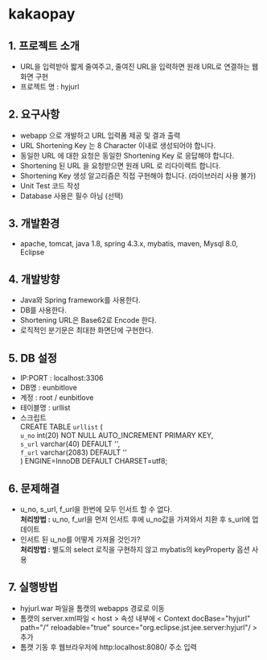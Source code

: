 # kakaopay

## 1. 프로젝트 소개
  - URL을 입력받아 짧게 줄여주고, 줄여진 URL을 입력하면 원래 URL로 연결하는 웹화면 구현
  - 프로젝트 명 : hyjurl
  
## 2. 요구사항
  - webapp 으로 개발하고 URL 입력폼 제공 및 결과 출력
  - URL Shortening Key 는 8 Character 이내로 생성되어야 합니다.
  - 동일한 URL 에 대한 요청은 동일한 Shortening Key 로 응답해야 합니다.
  - Shortening 된 URL 을 요청받으면 원래 URL 로 리다이렉트 합니다.
  - Shortening Key 생성 알고리즘은 직접 구현해야 합니다. (라이브러리 사용 불가)
  - Unit Test 코드 작성
  - Database 사용은 필수 아님 (선택)
  
## 3. 개발환경
  - apache, tomcat, java 1.8, spring 4.3.x, mybatis, maven, Mysql 8.0, Eclipse
  
## 4. 개발방향
  - Java와 Spring framework를 사용한다.  
  - DB를 사용한다.   
  - Shortening URL은 Base62로 Encode 한다.  
  - 로직적인 분기문은 최대한 화면단에 구현한다.
  
## 5. DB 설정
  - IP:PORT : localhost:3306
  - DB명 : eunbitlove
  - 계정 : root / eunbitlove
  - 테이블명 : urllist
  - 스크립트<br>CREATE TABLE `urllist` (<br>
  `u_no` int(20) NOT NULL AUTO_INCREMENT PRIMARY KEY,<br>`s_url` varchar(40) DEFAULT '',<br>`f_url` varchar(2083) DEFAULT ''<br>) ENGINE=InnoDB DEFAULT CHARSET=utf8;
  
  
## 6. 문제해결
  - u_no, s_url, f_url을 한번에 모두 인서트 할 수 없다.<br>**처리방법 :** u_no, f_url을 먼저 인서트 후에 u_no값을 가져와서 치환 후 s_url에 업데이트
  - 인서트 된 u_no를 어떻게 가져올 것인가?<br>**처리방법 :** 별도의 select 로직을 구현하지 않고 mybatis의 keyProperty 옵션 사용

## 7. 실행방법
  - hyjurl.war 파일을 톰캣의 webapps 경로로 이동
  - 톰캣의 server.xml파일 < host > 속성 내부에 < Context docBase="hyjurl" path="/" reloadable="true" source="org.eclipse.jst.jee.server:hyjurl"/ > 추가
  - 톰캣 기동 후 웹브라우저에 http:localhost:8080/ 주소 입력
